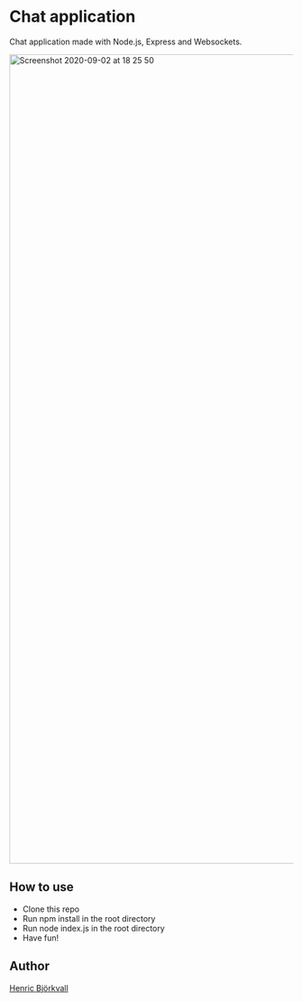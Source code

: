 # Chat application
Chat application made with Node.js, Express and Websockets.

<img width="1433" alt="Screenshot 2020-09-02 at 18 25 50" src="https://user-images.githubusercontent.com/51784708/92010295-ed6d9a00-ed49-11ea-9866-6f93fd5fa45a.png">

## How to use
- Clone this repo
- Run npm install in the root directory
- Run node index.js in the root directory
- Have fun!

## Author
[Henric Björkvall](github.com/henricbjork)
